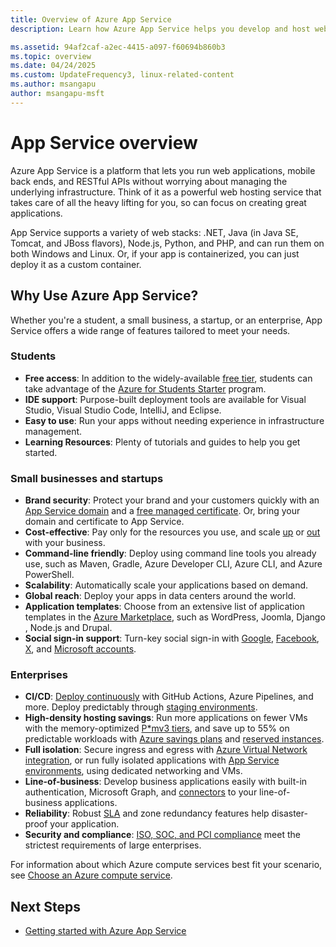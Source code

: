 ```yaml
---
title: Overview of Azure App Service
description: Learn how Azure App Service helps you develop and host web applications.

ms.assetid: 94af2caf-a2ec-4415-a097-f60694b860b3
ms.topic: overview
ms.date: 04/24/2025
ms.custom: UpdateFrequency3, linux-related-content
ms.author: msangapu
author: msangapu-msft
---
```


# App Service overview

Azure App Service is a platform that lets you run web applications, mobile back ends, and RESTful APIs without worrying about managing the underlying infrastructure. Think of it as a powerful web hosting service that takes care of all the heavy lifting for you, so can focus on creating great applications.

App Service supports a variety of web stacks: .NET, Java (in Java SE, Tomcat, and JBoss flavors), Node.js, Python, and PHP, and can run them on both Windows and Linux. Or, if your app is containerized, you can just deploy it as a custom container.

## Why Use Azure App Service?

Whether you're a student, a small business, a startup, or an enterprise, App Service offers a wide range of features tailored to meet your needs.

### Students

- **Free access**: In addition to the widely-available [free tier](https://azure.microsoft.com/pricing/details/app-service/), students can take advantage of the [Azure for Students Starter](https://azure.microsoft.com/pricing/offers/ms-azr-0144p) program.
- **IDE support**: Purpose-built deployment tools are available for Visual Studio, Visual Studio Code, IntelliJ, and Eclipse.
- **Easy to use**: Run your apps without needing experience in infrastructure management.
- **Learning Resources**: Plenty of tutorials and guides to help you get started.

### Small businesses and startups

- **Brand security**: Protect your brand and your customers quickly with an [App Service domain](manage-custom-dns-buy-domain.md) and a [free managed certificate](configure-ssl-certificate.md). Or, bring your domain and certificate to App Service.
- **Cost-effective**: Pay only for the resources you use, and scale [up](manage-scale-up.md) or [out](/azure/azure-monitor/autoscale/autoscale-get-started) with your business.
- **Command-line friendly**: Deploy using command line tools you already use, such as Maven, Gradle, Azure Developer CLI, Azure CLI, and Azure PowerShell.
- **Scalability**: Automatically scale your applications based on demand.
- **Global reach**: Deploy your apps in data centers around the world.
- **Application templates**: Choose from an extensive list of application templates in the [Azure Marketplace](https://azure.microsoft.com/marketplace/), such as WordPress, Joomla, Django , Node.js and Drupal.
- **Social sign-in support**: Turn-key social sign-in with [Google](configure-authentication-provider-google.md), [Facebook](configure-authentication-provider-facebook.md), [X](configure-authentication-provider-twitter.md), and [Microsoft accounts](configure-authentication-provider-microsoft.md).

### Enterprises

- **CI/CD**: [Deploy continuously](deploy-continuous-deployment.md) with GitHub Actions, Azure Pipelines, and more. Deploy predictably through [staging environments](deploy-staging-slots.md).
- **High-density hosting savings**: Run more applications on fewer VMs with the memory-optimized [P*mv3 tiers](https://azure.microsoft.com/pricing/details/app-service/), and save up to 55% on predictable workloads with [Azure savings plans](https://azure.microsoft.com/pricing/offers/savings-plan-compute) and [reserved instances](https://azure.microsoft.com/pricing/reservations/).
- **Full isolation**: Secure ingress and egress with [Azure Virtual Network integration](./tutorial-networking-isolate-vnet.md), or run fully isolated applications with [App Service environments](./environment/ase-multi-tenant-comparison.md), using dedicated networking and VMs.
- **Line-of-business**: Develop business applications easily with built-in authentication, Microsoft Graph, and [connectors](/connectors/connector-reference/connector-reference-logicapps-connectors) to your line-of-business applications.
- **Reliability**: Robust [SLA](https://azure.microsoft.com/support/legal/sla/app-service/) and zone redundancy features help disaster-proof your application.
- **Security and compliance**: [ISO, SOC, and PCI compliance](https://www.microsoft.com/trust-center) meet the strictest requirements of large enterprises.

For information about which Azure compute services best fit your scenario, see [Choose an Azure compute service](/azure/architecture/guide/technology-choices/compute-decision-tree).

## Next Steps

- [Getting started with Azure App Service](getting-started.md)

